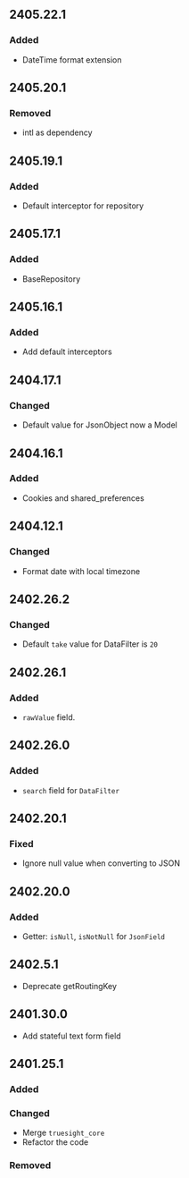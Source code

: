 ## 2405.22.1

### Added

- DateTime format extension

## 2405.20.1

### Removed

- intl as dependency

## 2405.19.1

### Added

- Default interceptor for repository

## 2405.17.1

### Added

- BaseRepository

## 2405.16.1

### Added
- Add default interceptors

## 2404.17.1

### Changed

- Default value for JsonObject now a Model

## 2404.16.1

### Added

- Cookies and shared_preferences

## 2404.12.1

### Changed

- Format date with local timezone

## 2402.26.2

### Changed

- Default `take` value for DataFilter is `20`

## 2402.26.1

### Added 

- `rawValue` field.

## 2402.26.0

### Added 

- `search` field for `DataFilter`

## 2402.20.1

### Fixed

- Ignore null value when converting to JSON

## 2402.20.0

### Added

- Getter: `isNull`, `isNotNull` for `JsonField`

## 2402.5.1

- Deprecate getRoutingKey

## 2401.30.0

- Add stateful text form field

## 2401.25.1

### Added

### Changed

- Merge `truesight_core`
- Refactor the code

### Removed
